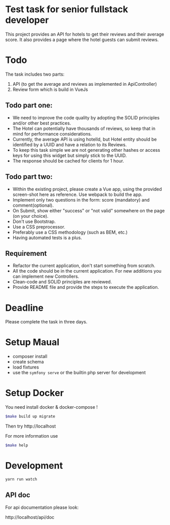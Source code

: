 # Test task for senior fullstack developer

This project provides an API for hotels to get their reviews and their average score. It also provides a page where the hotel guests can submit reviews.

# Todo

The task includes two parts:

1. API (to get the average and reviews as implemented in ApiController)
2. Review form which is build in VueJs

## Todo part one:

- We need to improve the code quality by adopting the SOLID principles and/or other best practices.
- The Hotel can potentially have thousands of reviews, so keep that in mind for performance considerations.
- Currently, the average API is using hotelId, but Hotel entity should be identified by a UUID and have a relation to its Reviews.
- To keep this task simple we are not generating other hashes or access keys for using this widget but simply stick to the UUID.
- The response should be cached for clients for 1 hour.

## Todo part two:

- Within the existing project, please create a Vue app, using the provided screen-shot here as reference. Use webpack to build the app.
- Implement only two questions in the form: score (mandatory) and comment(optional).
- On Submit, show either "success" or "not valid" somewhere on the page (on your choice).
- Don't use Bootstrap.
- Use a CSS preprocessor.
- Preferably use a CSS methodology (such as BEM, etc.)
- Having automated tests is a plus.

## Requirement

- Refactor the current application, don't start something from scratch.
- All the code should be in the current application. For new additions you can implement new Controllers.
- Clean-code and SOLID principles are reviewed.
- Provide README file and provide the steps to execute the application.

# Deadline

Please complete the task in three days.

# Setup Maual

- composer install
- create schema
- load fixtures
- use the `symfony serve` or the builtin php server for development

# Setup Docker

You need install docker & docker-compose !

```bash
$make build up migrate
```

Then try http://localhost

For more information use

```bash
$make help
```

# Development

```bash
yarn run watch
```

## API doc

For api documentation please look:

http://localhost/api/doc
